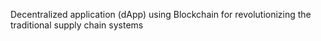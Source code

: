 Decentralized application (dApp) using Blockchain for revolutionizing the traditional supply chain systems
